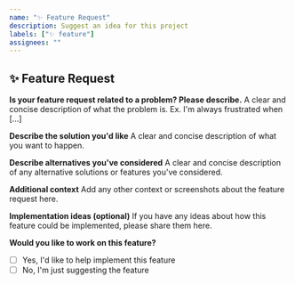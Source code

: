 ```yaml
---
name: "✨ Feature Request"
description: Suggest an idea for this project
labels: ["✨ feature"]
assignees: ""
---
```


## ✨ Feature Request

**Is your feature request related to a problem? Please describe.**
A clear and concise description of what the problem is. Ex. I'm always frustrated when [...]

**Describe the solution you'd like**
A clear and concise description of what you want to happen.

**Describe alternatives you've considered**
A clear and concise description of any alternative solutions or features you've considered.

**Additional context**
Add any other context or screenshots about the feature request here.

**Implementation ideas (optional)**
If you have any ideas about how this feature could be implemented, please share them here.

**Would you like to work on this feature?**

- [ ] Yes, I'd like to help implement this feature
- [ ] No, I'm just suggesting the feature
